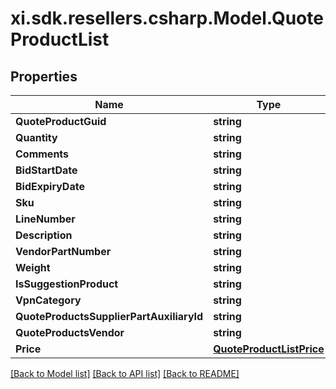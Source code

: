 # xi.sdk.resellers.csharp.Model.QuoteProductList

## Properties

Name | Type | Description | Notes
------------ | ------------- | ------------- | -------------
**QuoteProductGuid** | **string** |  | [optional] 
**Quantity** | **string** |  | [optional] 
**Comments** | **string** |  | [optional] 
**BidStartDate** | **string** |  | [optional] 
**BidExpiryDate** | **string** |  | [optional] 
**Sku** | **string** |  | [optional] 
**LineNumber** | **string** |  | [optional] 
**Description** | **string** |  | [optional] 
**VendorPartNumber** | **string** |  | [optional] 
**Weight** | **string** |  | [optional] 
**IsSuggestionProduct** | **string** |  | [optional] 
**VpnCategory** | **string** |  | [optional] 
**QuoteProductsSupplierPartAuxiliaryId** | **string** |  | [optional] 
**QuoteProductsVendor** | **string** |  | [optional] 
**Price** | [**QuoteProductListPrice**](QuoteProductListPrice.md) |  | [optional] 

[[Back to Model list]](../README.md#documentation-for-models) [[Back to API list]](../README.md#documentation-for-api-endpoints) [[Back to README]](../README.md)

